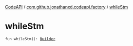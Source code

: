 [CodeAPI](../index.md) / [com.github.jonathanxd.codeapi.factory](index.md) / [whileStm](.)

# whileStm

`fun whileStm(): `[`Builder`](../com.github.jonathanxd.codeapi.base/-while-statement/-builder/index.md)